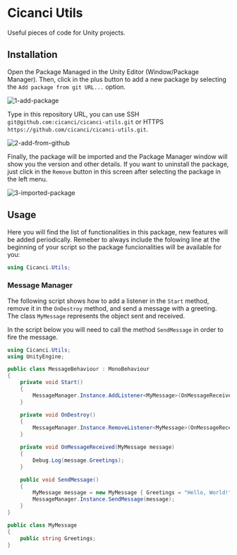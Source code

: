 # Cicanci Utils

Useful pieces of code for Unity projects.

## Installation

Open the Package Managed in the Unity Editor (Window/Package Manager). Then, click in the plus button to add a new package by selecting the `Add package from git URL...` option.

![1-add-package](https://user-images.githubusercontent.com/1128438/74468205-337c1280-4e79-11ea-816d-869133139ad1.png)

Type in this repository URL, you can use SSH `git@github.com:cicanci/cicanci-utils.git` or HTTPS `https://github.com/cicanci/cicanci-utils.git`.

![2-add-from-github](https://user-images.githubusercontent.com/1128438/74468213-3545d600-4e79-11ea-853e-371640221c2e.png)

Finally, the package will be imported and the Package Manager window will show you the version and other details. If you want to uninstall the package, just click in the `Remove` button in this screen after selecting the package in the left menu.

![3-imported-package](https://user-images.githubusercontent.com/1128438/74468215-35de6c80-4e79-11ea-8428-91b95c8d77d3.png)

## Usage

Here you will find the list of functionalities in this package, new features will be added periodically. Remeber to always include the folowing line at the beginning of your script so the package funcionalities will be available for you:

```csharp
using Cicanci.Utils;
```

### Message Manager

The following script shows how to add a listener in the `Start` method, remove it in the `OnDestroy` method, and send a message with a greeting. The class `MyMessage` represents the object sent and received.

In the script below you will need to call the method `SendMessage` in order to fire the message.

```csharp
using Cicanci.Utils;
using UnityEngine;

public class MessageBehaviour : MonoBehaviour
{
    private void Start()
    {
        MessageManager.Instance.AddListener<MyMessage>(OnMessageReceived);
    }

    private void OnDestroy()
    {
        MessageManager.Instance.RemoveListener<MyMessage>(OnMessageReceived);
    }

    private void OnMessageReceived(MyMessage message)
    {
        Debug.Log(message.Greetings);
    }

    public void SendMessage()
    {
        MyMessage message = new MyMessage { Greetings = "Hello, World!" };
        MessageManager.Instance.SendMessage(message);
    }
}

public class MyMessage
{
    public string Greetings;
}
```
